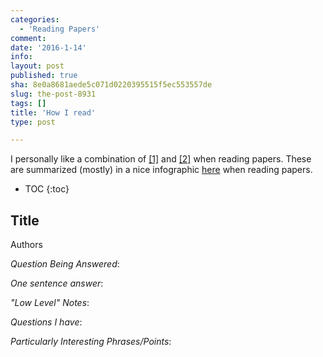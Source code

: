 ```yaml
---
categories:
  - 'Reading Papers'
comment: 
date: '2016-1-14'
info: 
layout: post
published: true
sha: 8e0a8681aede5c071d0220395515f5ec553557de
slug: the-post-8931
tags: []
title: 'How I read'
type: post

---
```

I personally like a combination of [[1]](http://www.eecs.harvard.edu/~michaelm/postscripts/ReadPaper.pdf) and [[2]](http://www.cs.columbia.edu/~hgs/netbib/efficientReading.pdf) when reading papers. These are summarized (mostly) in a nice infographic [here](http://www.slideshare.net/ElsevierConnect/infographic-how-to-read-scientific-papers) when reading papers.

* TOC
{:toc}

## Title

Authors

*Question Being Answered*:  <br/>

*One sentence answer*:  <br/>


*"Low Level" Notes*:  <br/>


*Questions I have*:   <br/>


*Particularly Interesting Phrases/Points*:   <br/>

